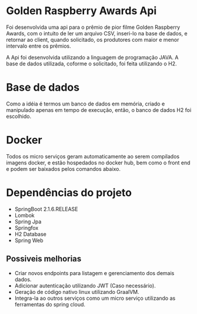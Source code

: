 # Golden Raspberry Awards Api
Foi desenvolvida uma api para o prêmio de pior filme Golden Raspberry Awards, com o intuito de ler um arquivo CSV, 
inseri-lo na base de dados, e retornar ao client, quando solicitado, os produtores com maior e menor intervalo entre os prêmios.


A Api foi desenvolvida utilizando a linguagem de programação JAVA. A base de dados utilizada, coforme o solicitado, foi 
feita utilizando o H2.

# Base de dados
Como a idéia é termos um banco de dados em memória, criado e manipulado apenas em tempo de execução, então, o banco de 
dados H2 foi escolhido.

# Docker
Todos os micro serviços geram automaticamente ao serem compilados imagens docker, e estão hospedados no docker hub, bem 
como o front end e podem ser baixados pelos comandos abaixo.

# Dependências do projeto
- SpringBoot 2.1.6.RELEASE
- Lombok
- Spring Jpa
- Springfox
- H2 Database
- Spring Web


## Possiveis melhorias
- Criar novos endpoints para listagem e gerenciamento dos demais dados.
- Adicionar autenticação utilizando JWT (Caso necessário).
- Geração de código nativo linux utilizando GraalVM.
- Integra-la ao outros serviços como um micro serviço utilizando as ferramentas do spring cloud.